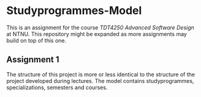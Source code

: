 # Studyprogrammes-Model
This is an assignment for the course *TDT4250 Advanced Software Design* at NTNU. This repository might be expanded as more assignments may build on top of this one.

## Assignment 1
The structure of this project is more or less identical to the structure of the project developed during lectures. 
The model contains studyprogrammes, specializations, semesters and courses.


